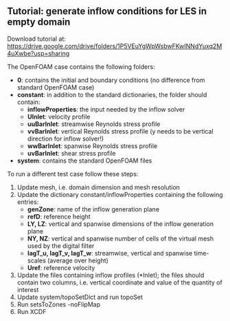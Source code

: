 ## Tutorial: generate inflow conditions for LES in empty domain
Download tutorial at: https://drive.google.com/drive/folders/1P5VEuYgWpWsbwFKwINNdYuxq2M4uXwbe?usp=sharing

The OpenFOAM case contains the following folders:
  - **0**: contains the initial and boundary conditions (no difference from standard OpenFOAM case)
  - **constant**: in addition to the standard dictionaries, the folder should contain:
      - **inflowProperties**: the input needed by the inflow solver 
      - **UInlet**: velocity profile
      - **uuBarInlet**: streamwise Reynolds stress profile
      - **vvBarInlet**: vertical Reynolds stress profile (y needs to be vertical direction for inflow solver!)
      - **wwBarInlet**: spanwise Reynolds stress profile
      - **uvBarInlet**: shear stress profile
  - **system**: contains the standard OpenFOAM files
  
To run a different test case follow these steps:
  1. Update mesh, i.e. domain dimension and mesh resolution
  2. Update the dictionary constant/inflowProperties containing the following entries:
      - **genZone**: name of the inflow generation plane
      - **refD**: reference height
      - **LY, LZ**: vertical and spanwise dimensions of the inflow generation plane
      - **NY, NZ**: vertical and spanwise number of cells of the virtual mesh used by the digital filter
      - **lagT_u, lagT_v, lagT_w**: streamwise, vertical and spanwise time-scales (average over height)
      - **Uref**: reference velocity
  3. Update the files containing inflow profiles (*Inlet); the files should contain two columns, i.e. vertical coordinate and value of the quantity of interest
  4. Update system/topoSetDict and run topoSet
  5. Run setsToZones -noFlipMap
  6. Run XCDF
     
